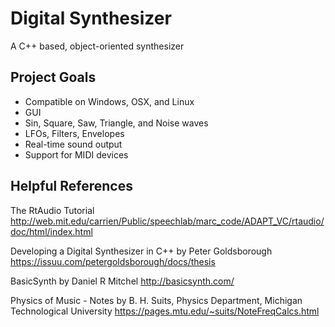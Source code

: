 # Digital Synthesizer
A C++ based, object-oriented synthesizer

## Project Goals
* Compatible on Windows, OSX, and Linux
* GUI
* Sin, Square, Saw, Triangle, and Noise waves
* LFOs, Filters, Envelopes
* Real-time sound output
* Support for MIDI devices

## Helpful References
The RtAudio Tutorial
http://web.mit.edu/carrien/Public/speechlab/marc_code/ADAPT_VC/rtaudio/doc/html/index.html

Developing a Digital Synthesizer in C++ by Peter Goldsborough
https://issuu.com/petergoldsborough/docs/thesis

BasicSynth by Daniel R Mitchel
http://basicsynth.com/

Physics of Music - Notes by B. H. Suits, Physics Department, Michigan Technological University
https://pages.mtu.edu/~suits/NoteFreqCalcs.html
